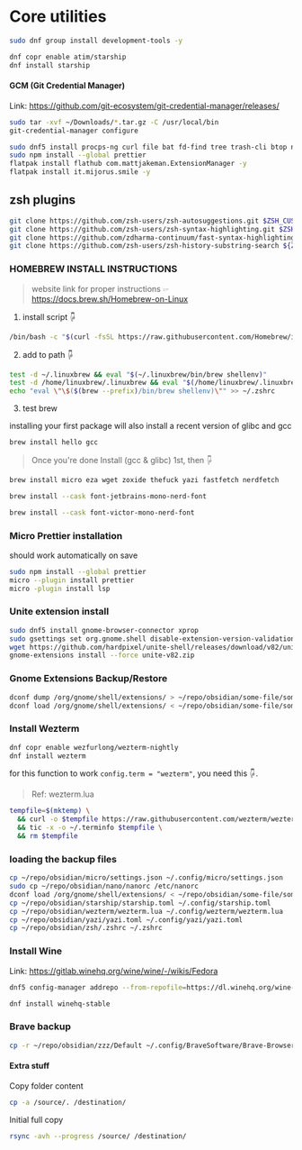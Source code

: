 # Core utilities

```zsh
sudo dnf group install development-tools -y
```

```zsh
dnf copr enable atim/starship
dnf install starship
```

#### GCM (Git Credential Manager)

Link: https://github.com/git-ecosystem/git-credential-manager/releases/

```zsh
sudo tar -xvf ~/Downloads/*.tar.gz -C /usr/local/bin
git-credential-manager configure
```

```zsh
sudo dnf5 install procps-ng curl file bat fd-find tree trash-cli btop node dconf-editor gnome-tweaks
sudo npm install --global prettier
flatpak install flathub com.mattjakeman.ExtensionManager -y
flatpak install it.mijorus.smile -y
```

## zsh plugins

```zsh
git clone https://github.com/zsh-users/zsh-autosuggestions.git $ZSH_CUSTOM/plugins/zsh-autosuggestions;
git clone https://github.com/zsh-users/zsh-syntax-highlighting.git $ZSH_CUSTOM/plugins/zsh-syntax-highlighting;
git clone https://github.com/zdharma-continuum/fast-syntax-highlighting.git ${ZSH_CUSTOM:-$HOME/.oh-my-zsh/custom}/plugins/fast-syntax-highlighting;
git clone https://github.com/zsh-users/zsh-history-substring-search ${ZSH_CUSTOM:-~/.oh-my-zsh/custom}/plugins/zsh-history-substring-search;
```

### HOMEBREW INSTALL INSTRUCTIONS

> website link for proper instructions 🖙 https://docs.brew.sh/Homebrew-on-Linux

1. install script 🖟

```zsh
/bin/bash -c "$(curl -fsSL https://raw.githubusercontent.com/Homebrew/install/HEAD/install.sh)"
```

2. add to path 🖟

```zsh
test -d ~/.linuxbrew && eval "$(~/.linuxbrew/bin/brew shellenv)"
test -d /home/linuxbrew/.linuxbrew && eval "$(/home/linuxbrew/.linuxbrew/bin/brew shellenv)"
echo "eval \"\$($(brew --prefix)/bin/brew shellenv)\"" >> ~/.zshrc
```

3. test brew

installing your first package will also install a recent version of glibc and
gcc

```zsh
brew install hello gcc
```

> Once you're done Install (gcc & glibc) 1st, then 🖟

```zsh
brew install micro eza wget zoxide thefuck yazi fastfetch nerdfetch
```

```zsh
brew install --cask font-jetbrains-mono-nerd-font
```

```zsh
brew install --cask font-victor-mono-nerd-font
```

### Micro Prettier installation

should work automatically on save

```zsh
sudo npm install --global prettier
micro --plugin install prettier
micro -plugin install lsp
```

### Unite extension install

```zsh
sudo dnf5 install gnome-browser-connector xprop
sudo gsettings set org.gnome.shell disable-extension-version-validation true
wget https://github.com/hardpixel/unite-shell/releases/download/v82/unite-v82.zip
gnome-extensions install --force unite-v82.zip
```

### Gnome Extensions Backup/Restore

```zsh
dconf dump /org/gnome/shell/extensions/ > ~/repo/obsidian/some-file/some-file.txt
dconf load /org/gnome/shell/extensions/ < ~/repo/obsidian/some-file/some-file.txt
```

### Install Wezterm

```zsh
dnf copr enable wezfurlong/wezterm-nightly
dnf install wezterm
```

for this function to work `config.term = "wezterm"`, you need this 🖟.

> Ref: wezterm.lua

```zsh
tempfile=$(mktemp) \
  && curl -o $tempfile https://raw.githubusercontent.com/wezterm/wezterm/main/termwiz/data/wezterm.terminfo \
  && tic -x -o ~/.terminfo $tempfile \
  && rm $tempfile
```

### loading the backup files

```zsh
cp ~/repo/obsidian/micro/settings.json ~/.config/micro/settings.json
sudo cp ~/repo/obsidian/nano/nanorc /etc/nanorc
dconf load /org/gnome/shell/extensions/ < ~/repo/obsidian/some-file/some-file.txt
cp ~/repo/obsidian/starship/starship.toml ~/.config/starship.toml
cp ~/repo/obsidian/wezterm/wezterm.lua ~/.config/wezterm/wezterm.lua
cp ~/repo/obsidian/yazi/yazi.toml ~/.config/yazi/yazi.toml
cp ~/repo/obsidian/zsh/.zshrc ~/.zshrc
```

### Install Wine

Link: https://gitlab.winehq.org/wine/wine/-/wikis/Fedora

```zsh
dnf5 config-manager addrepo --from-repofile=https://dl.winehq.org/wine-builds/fedora/42/winehq.repo
```

```zsh
dnf install winehq-stable
```

### Brave backup

```zsh
cp -r ~/repo/obsidian/zzz/Default ~/.config/BraveSoftware/Brave-Browser/Default
```

#### Extra stuff

Copy folder content

```zsh
cp -a /source/. /destination/
```

Initial full copy

```zsh
rsync -avh --progress /source/ /destination/
```
